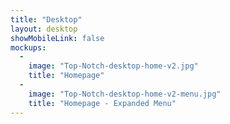 ```yaml
---
title: "Desktop"
layout: desktop
showMobileLink: false
mockups:
  -
    image: "Top-Notch-desktop-home-v2.jpg"
    title: "Homepage"
  -
    image: "Top-Notch-desktop-home-v2-menu.jpg"
    title: "Homepage - Expanded Menu"
---
```

